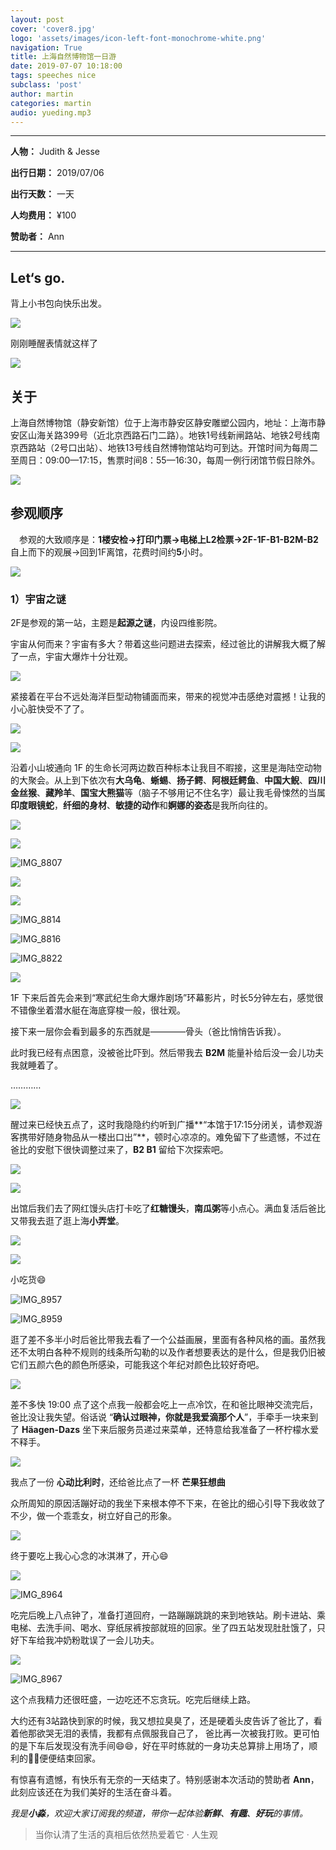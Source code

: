 ```yaml
---
layout: post
cover: 'cover8.jpg'
logo: 'assets/images/icon-left-font-monochrome-white.png'
navigation: True
title: 上海自然博物馆一日游
date: 2019-07-07 10:18:00
tags: speeches nice
subclass: 'post'
author: martin
categories: martin
audio: yueding.mp3
---
```


------

**人物：** Judith & Jesse

**出行日期：** 2019/07/06

**出行天数：** 一天

**人均费用：** ¥100

**赞助者：** Ann

------

## Let‘s go.

背上小书包向快乐出发。

![](https://i.loli.net/2019/07/12/5d283df85cb6b49724.jpg)

刚刚睡醒表情就这样了

![](https://i.loli.net/2019/07/12/5d283df938fca69557.jpg)

## 关于

上海自然博物馆（静安新馆）位于上海市静安区静安雕塑公园内，地址：上海市静安区山海关路399号（近北京西路石门二路）。地铁1号线新闸路站、地铁2号线南京西路站（2号口出站）、地铁13号线自然博物馆站均可到达。开馆时间为每周二至周日：09:00—17:15，售票时间8：55—16:30，每周一例行闭馆节假日除外。

![](https://i.loli.net/2019/07/12/5d283dfa1571f23073.jpg)



## 参观顺序

　参观的大致顺序是：**1楼安检→打印门票→电梯上L2检票→2F-1F-B1-B2M-B2** 自上而下的观展→回到1F离馆，花费时间约**5**小时。

![](https://i.loli.net/2019/07/12/5d283dfab485980793.jpg)

### 1）宇宙之谜

2F是参观的第一站，主题是**起源之谜**，内设四维影院。

宇宙从何而来？宇宙有多大？带着这些问题进去探索，经过爸比的讲解我大概了解了一点，宇宙大爆炸十分壮观。

![](https://i.loli.net/2019/07/12/5d283dfb805cd30804.jpg)

紧接着在平台不远处海洋巨型动物铺面而来，带来的视觉冲击感绝对震撼！让我的小心脏快受不了了。

![](https://i.loli.net/2019/07/12/5d283dfc604b653692.jpg)

![](https://i.loli.net/2019/07/12/5d283dfd4169346133.jpg)

沿着小山坡通向 1F 的生命长河两边数百种标本让我目不暇接，这里是海陆空动物的大聚会。从上到下依次有**大乌龟**、**蜥蜴**、**扬子鳄**、**阿根廷鳄鱼**、**中国大鲵**、**四川金丝猴**、**藏羚羊**、**国宝大熊猫**等（脑子不够用记不住名字）最让我毛骨悚然的当属**印度眼镜蛇**，**纤细的身材**、**敏捷的动作**和**婀娜的姿态**是我所向往的。

![](https://i.loli.net/2019/07/12/5d283dfe03b5817923.jpg)

![](https://i.loli.net/2019/07/12/5d283dfec32cb97062.jpg)

![IMG_8807](https://i.loli.net/2019/07/12/5d283dffa9e0444718.jpg)

![](https://i.loli.net/2019/07/12/5d283e312b23e45786.jpg)

![](https://i.loli.net/2019/07/12/5d283e31f09d051165.jpg)

![IMG_8814](https://i.loli.net/2019/07/12/5d283e32aa68877207.jpg)

![IMG_8816](https://i.loli.net/2019/07/12/5d283e337489917204.jpg)

![IMG_8822](https://i.loli.net/2019/07/12/5d283e3451e5560898.jpg)

![](https://i.loli.net/2019/07/12/5d283e351c47e59029.jpg)

1F 下来后首先会来到“寒武纪生命大爆炸剧场”环幕影片，时长5分钟左右，感觉很不错像坐着潜水艇在海底穿梭一般，很壮观。

接下来一层你会看到最多的东西就是————骨头（爸比悄悄告诉我）。

此时我已经有点困意，没被爸比吓到。然后带我去 **B2M** 能量补给后没一会儿功夫我就睡着了。

…………

![](https://i.loli.net/2019/07/12/5d283e35e9e8517734.jpg)

醒过来已经快五点了，这时我隐隐约约听到广播**“本馆于17:15分闭关，请参观游客携带好随身物品从一楼出口出”**，顿时心凉凉的。难免留下了些遗憾，不过在爸比的安慰下很快调整过来了，**B2 B1** 留给下次探索吧。  

![](https://i.loli.net/2019/07/12/5d283e36b67b890356.jpg)

![](https://i.loli.net/2019/07/12/5d283e375438982493.jpg)

出馆后我们去了网红馒头店打卡吃了**红糖馒头**，**南瓜粥**等小点心。满血复活后爸比又带我去逛了逛上海**小弄堂**。

![](https://i.loli.net/2019/07/12/5d283e38199cf45563.jpg)

![](https://i.loli.net/2019/07/12/5d283e4e8282a70334.jpg)

小吃货😄

![IMG_8957](https://i.loli.net/2019/07/12/5d283e4f3ed6d53576.jpg)

![IMG_8959](https://i.loli.net/2019/07/12/5d283e500da5b65307.jpg)

逛了差不多半小时后爸比带我去看了一个公益画展，里面有各种风格的画。虽然我还不太明白各种不规则的线条所勾勒的以及作者想要表达的是什么，但是我仍旧被它们五颜六色的颜色所感染，可能我这个年纪对颜色比较好奇吧。

![](https://i.loli.net/2019/07/12/5d283e50e51c931856.jpg)

差不多快 19:00 点了这个点我一般都会吃上一点冷饮，在和爸比眼神交流完后，爸比没让我失望。俗话说 “**确认过眼神，你就是我爱滴那个人**”，手牵手一块来到了 **Häagen-Dazs** 坐下来后服务员递过来菜单，还特意给我准备了一杯柠檬水爱不释手。

![](https://i.loli.net/2019/07/12/5d283e519444a61300.jpg)

我点了一份 **心动比利时**，还给爸比点了一杯 **芒果狂想曲**

众所周知的原因活蹦好动的我坐下来根本停不下来，在爸比的细心引导下我收敛了不少，做一个乖乖女，树立好自己的形象。

![](https://i.loli.net/2019/07/12/5d283e525c46464760.jpg)

终于要吃上我心心念的冰淇淋了，开心😄

![](https://i.loli.net/2019/07/12/5d283e531a01b86557.jpg)

![IMG_8964](https://i.loli.net/2019/07/12/5d283e53c977919012.jpg)

吃完后晚上八点钟了，准备打道回府，一路蹦蹦跳跳的来到地铁站。刷卡进站、乘电梯、去洗手间、喝水、穿纸尿裤按部就班的回家。坐了四五站发现肚肚饿了，只好下车给我冲奶粉耽误了一会儿功夫。

![](https://i.loli.net/2019/07/12/5d283e54806ac32934.jpg)

![IMG_8967](https://i.loli.net/2019/07/12/5d283e553445647690.jpg)

这个点我精力还很旺盛，一边吃还不忘贪玩。吃完后继续上路。

大约还有3站路快到家的时候，我又想拉臭臭了，还是硬着头皮告诉了爸比了，看着他那欲哭无泪的表情，我都有点佩服我自己了， 爸比再一次被我打败。更可怕的是下车后发现没有洗手间😄😄，好在平时练就的一身功夫总算排上用场了，顺利的💩💩便便结束回家。

有惊喜有遗憾，有快乐有无奈的一天结束了。特别感谢本次活动的赞助者 **Ann**，此刻应该还在为我们美好的生活在奋斗着。

*我是**小淼**，欢迎大家订阅我的频道，带你一起体验**新鲜**、**有趣**、**好玩**的事情。*

> 当你认清了生活的真相后依然热爱着它 · 人生观
